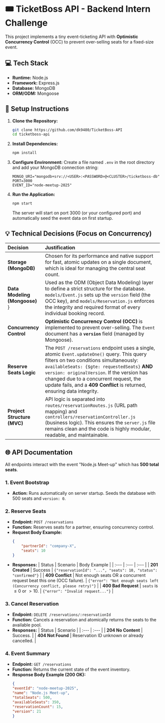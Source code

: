 # 🎟️ TicketBoss API - Backend Intern Challenge

This project implements a tiny event-ticketing API with **Optimistic Concurrency Control** (OCC) to prevent over-selling seats for a fixed-size event.

## 💻 Tech Stack

* **Runtime:** Node.js
* **Framework:** Express.js
* **Database:** MongoDB
* **ORM/ODM:** Mongoose

## 🚀 Setup Instructions

1.  **Clone the Repository:**
    ```bash
    git clone https://github.com/dk9480/TicketBoss-API
    cd ticketboss-api
    ```
2.  **Install Dependencies:**
    ```bash
    npm install
    ```
3.  **Configure Environment:**
    Create a file named `.env` in the root directory and add your MongoDB connection string:
    ```
    MONGO_URI="mongodb+srv://<USER>:<PASSWORD>@<CLUSTER>/ticketboss-db"
    PORT=3000
    EVENT_ID="node-meetup-2025"
    ```
4.  **Run the Application:**
    ```bash
    npm start
    ```
    The server will start on port 3000 (or your configured port) and automatically seed the event data on first startup.

## 💡 Technical Decisions (Focus on Concurrency)

| Decision | Justification |
| :--- | :--- |
| **Storage (MongoDB)** | Chosen for its performance and native support for fast, atomic updates on a single document, which is ideal for managing the central seat count. |
| **Data Modeling (Mongoose)** } | Used as the ODM (Object Data Modeling) layer to define a strict structure for the database. `models/Event.js` sets up the `version` field (the OCC key), and `models/Reservation.js` enforces the integrity and required format of every individual booking record.
| **Concurrency Control** | **Optimistic Concurrency Control (OCC)** is implemented to prevent over-selling. The `Event` document has a **`version`** field (managed by Mongoose). |
| **Reserve Seats Logic** | The `POST /reservations` endpoint uses a single, atomic `Event.updateOne()` query. This query filters on two conditions simultaneously: `availableSeats: {$gte: requestedSeats}` **AND** `version: originalVersion`. If the version has changed due to a concurrent request, the update fails, and a **409 Conflict** is returned, ensuring data integrity. |
| **Project Structure (MVC)** | API logic is separated into `routes/reservationRoutes.js` (URL path mapping) and `controllers/reservationController.js` (business logic). This ensures the `server.js` file remains clean and the code is highly modular, readable, and maintainable.

## 🌐 API Documentation

All endpoints interact with the event "Node.js Meet-up" which has **500 total seats**.

### 1. Event Bootstrap
* **Action:** Runs automatically on server startup. Seeds the database with 500 seats and `version: 0`.

### 2. Reserve Seats
* **Endpoint:** `POST /reservations`
* **Function:** Reserves seats for a partner, ensuring concurrency control.
* **Request Body Example:**
    ```json
    {
        "partnerId": "company-X",
        "seats": 10
    }
    ```
* **Responses:**
    | Status | Scenario | Body Example |
    | :--- | :--- | :--- |
    | **201 Created** | Success | `{"reservationId": "...", "seats": 10, "status": "confirmed"}` |
    | **409 Conflict** | Not enough seats OR a concurrent request beat this one (OCC failure). | `{"error": "Not enough seats left (Concurrency conflict, please retry)"}` |
    | **400 Bad Request** | `seats` is $\le 0$ or $> 10$. | `{"error": "Invalid request..."}` |

### 3. Cancel Reservation
* **Endpoint:** `DELETE /reservations/:reservationId`
* **Function:** Cancels a reservation and atomically returns the seats to the available pool.
* **Responses:**
    | Status | Scenario |
    | :--- | :--- |
    | **204 No Content** | Success. |
    | **404 Not Found** | Reservation ID unknown or already cancelled. |

### 4. Event Summary
* **Endpoint:** `GET /reservations`
* **Function:** Returns the current state of the event inventory.
* **Response Body Example (200 OK):**
    ```json
    {
    "eventId": "node-meetup-2025",
    "name": "Node.js Meet-up",
    "totalSeats": 500,
    "availableSeats": 350,
    "reservationCount": 15,
    "version": 21
    }
    ```
